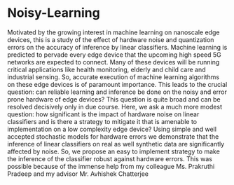 # Noisy-Learning
Motivated by the growing interest in machine learning on nanoscale edge devices, this is a study of the effect of hardware noise and quantization errors on the accuracy of inference by linear classifiers.
Machine learning is predicted to pervade every edge device
that the upcoming high speed 5G networks are expected to
connect. Many of these devices will be running critical
applications like health monitoring, elderly and child care and
industrial sensing. So, accurate execution of machine learning
algorithms on these edge devices is of paramount importance. This leads to the crucial question: can reliable
learning and inference be done on the noisy and error prone
hardware of edge devices?
This question is quite broad and can be resolved decisively
only in due course. Here, we ask a much more modest
question: how significant is the impact of hardware noise on
linear classifiers and is there a strategy to mitigate it that is
amenable to implementation on a low complexity edge device? Using simple and well accepted stochastic models for
hardware errors we demonstrate that the inference of linear
classifiers on real as well synthetic data are significantly
affected by noise. So, we propose an easy to implement
strategy to make the inference of the classifier robust against
hardware errors. This was possible because of the immense help from my colleague Ms. Prakruthi Pradeep and my advisor Mr. Avhishek Chatterjee
